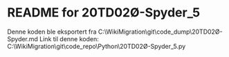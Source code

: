 # README for 20TD02Ø-Spyder_5
Denne koden ble eksportert fra C:\WikiMigration\git\code_dump\20TD02Ø-Spyder.md
Link til denne koden: C:\WikiMigration\git\code_repo\Python\20TD02Ø-Spyder_5.py

